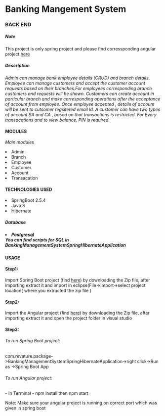 <h1> Banking Mangement System </h1>
<h3>BACK END</h3>
<h5>Note</h5>
This project is only spring project and please find corressponding angular project <a href="https://github.com/Meena-Govindaraj/Project-BMS-Angular/tree/BMS-Angular_feet">here</a>

<h5>Description</h5>
<i>Admin can manage bank employee details (CRUD) and branch details.
Employee can manage customers and accept the customer account requests based on their branches.For employees corresponding branch customers and requests will be shown.
Customers can create account in particular branch and make corresponding operations after the acceptance of account from employee. Once employee accepted , details of account will be sent to cutsomer regsitered email Id. 
A customer can have two types of account SA and CA , based on that transactions is restricted.
For Every transacations and to view balance, PIN is required.
</i>

<h4>MODULES</h4>
<p><i>Main modules</i></p>
<li>Admin</li>
<li>Branch</li>
<li>Employee</li>
<li>Customer</li>
<li>Account</li>
<li>Transacation</li>

<h4>TECHNOLOGIES USED</h4>
<li>SpringBoot 2.5.4</li>
<li>Java 8</li>
<li>Hibernate</li>
<h5>Database<h5>
<li>Postgresql</li>
You can find scripts for SQL in BankingManagementSystemSpringHibernateApplication

<h4>USAGE</h4>
<h4>Step1:</h4>
<p>Import Spring Boot project (find <a href="https://github.com/Meena-Govindaraj/Project-BMS/tree/BMS-Spring">here</a>) by downloading the Zip file, after importing extract it and import in eclipse(File->Import->select project location( where you extracted the zip file ) </p>
<h4>Step2:</h4>
<p>Import the Angular project (find <a href="https://github.com/Meena-Govindaraj/Project-BMS-Angular/tree/BMS-Angular_feet">here</a>)  by downloading the Zip file, after importing extract it and open the project folder in visual studio</p>
<h4>Step3:</h4>
<h6>To run Spring Boot project: </h6>
com.revature.package->BankingManagementSystemSpringHibernateApplication->right click->Run as ->Spring Boot App</p>
<h6>To run Angular project:</h6> - In Terminal - npm install then npm start</p>
<p>Note: Make sure your angular project is running on correct port which was given in spring boot</p>



